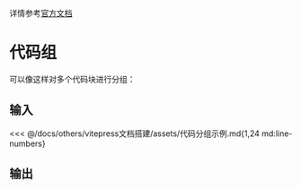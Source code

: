 详情参考[官方文档](https://vitepress.dev/zh/guide/markdown#code-groups)

# 代码组

可以像这样对多个代码块进行分组：

## 输入

<<< @/docs/others/vitepress文档搭建/assets/代码分组示例.md{1,24 md:line-numbers}

## 输出

<!--@include: @/docs/others/vitepress文档搭建/assets/代码分组示例.md -->
